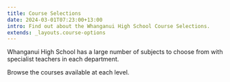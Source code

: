 ```yaml
---
title: Course Selections
date: 2024-03-01T07:23:00+13:00
intro: Find out about the Whanganui High School Course Selections.
extends: _layouts.course-options
---
```

Whanganui High School has a large number of subjects to choose from with specialist teachers in each department.  

Browse the courses available at each level. 
